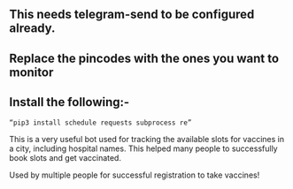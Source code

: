 ## This needs telegram-send to be configured already.
## Replace the pincodes with the ones you want to monitor
## Install the following:-
```bash
“pip3 install schedule requests subprocess re”
```
This is a very useful bot used for tracking the available slots for vaccines in a city, including hospital names. This helped many people to successfully book slots and get vaccinated.

Used by multiple people for successful registration to take vaccines!

